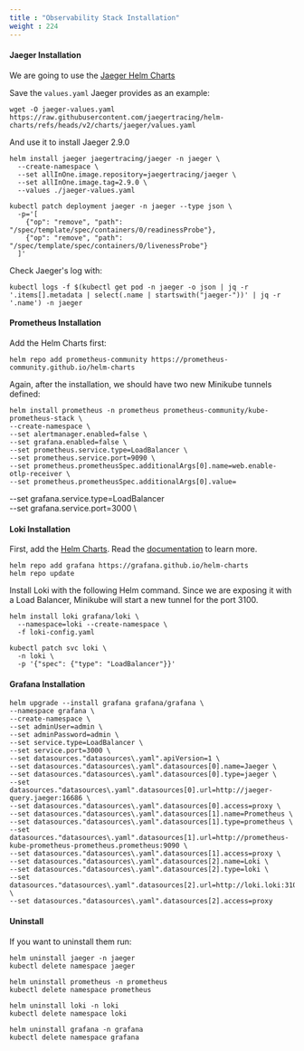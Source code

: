 ```yaml
---
title : "Observability Stack Installation"
weight : 224
---
```


#### Jaeger Installation

We are going to use the [Jaeger Helm Charts](https://github.com/jaegertracing/helm-charts/tree/v2/charts/jaeger)

Save the ```values.yaml``` Jaeger provides as an example:

```
wget -O jaeger-values.yaml https://raw.githubusercontent.com/jaegertracing/helm-charts/refs/heads/v2/charts/jaeger/values.yaml
```

And use it to install Jaeger 2.9.0
```
helm install jaeger jaegertracing/jaeger -n jaeger \
  --create-namespace \
  --set allInOne.image.repository=jaegertracing/jaeger \
  --set allInOne.image.tag=2.9.0 \
  --values ./jaeger-values.yaml

kubectl patch deployment jaeger -n jaeger --type json \
  -p='[
    {"op": "remove", "path": "/spec/template/spec/containers/0/readinessProbe"},
    {"op": "remove", "path": "/spec/template/spec/containers/0/livenessProbe"}
  ]'
```

Check Jaeger's log with:

```
kubectl logs -f $(kubectl get pod -n jaeger -o json | jq -r '.items[].metadata | select(.name | startswith("jaeger-"))' | jq -r '.name') -n jaeger
```





#### Prometheus Installation

Add the Helm Charts first:

```
helm repo add prometheus-community https://prometheus-community.github.io/helm-charts
```

Again, after the installation, we should have two new Minikube tunnels defined:
```
helm install prometheus -n prometheus prometheus-community/kube-prometheus-stack \
--create-namespace \
--set alertmanager.enabled=false \
--set grafana.enabled=false \
--set prometheus.service.type=LoadBalancer \
--set prometheus.service.port=9090 \
--set prometheus.prometheusSpec.additionalArgs[0].name=web.enable-otlp-receiver \
--set prometheus.prometheusSpec.additionalArgs[0].value=
```


--set grafana.service.type=LoadBalancer \
--set grafana.service.port=3000 \


#### Loki Installation

First, add the [Helm Charts](https://github.com/grafana/loki/blob/main/production/helm/loki/README.md). Read the [documentation](https://grafana.com/docs/loki/next/setup/install/helm/) to learn more.

```
helm repo add grafana https://grafana.github.io/helm-charts
helm repo update
```

Install Loki with the following Helm command. Since we are exposing it with a Load Balancer, Minikube will start a new tunnel for the port 3100.


```
helm install loki grafana/loki \
  --namespace=loki --create-namespace \
  -f loki-config.yaml
```

```
kubectl patch svc loki \
  -n loki \
  -p '{"spec": {"type": "LoadBalancer"}}'
```


#### Grafana Installation

```
helm upgrade --install grafana grafana/grafana \
--namespace grafana \
--create-namespace \
--set adminUser=admin \
--set adminPassword=admin \
--set service.type=LoadBalancer \
--set service.port=3000 \
--set datasources."datasources\.yaml".apiVersion=1 \
--set datasources."datasources\.yaml".datasources[0].name=Jaeger \
--set datasources."datasources\.yaml".datasources[0].type=jaeger \
--set datasources."datasources\.yaml".datasources[0].url=http://jaeger-query.jaeger:16686 \
--set datasources."datasources\.yaml".datasources[0].access=proxy \
--set datasources."datasources\.yaml".datasources[1].name=Prometheus \
--set datasources."datasources\.yaml".datasources[1].type=prometheus \
--set datasources."datasources\.yaml".datasources[1].url=http://prometheus-kube-prometheus-prometheus.prometheus:9090 \
--set datasources."datasources\.yaml".datasources[1].access=proxy \
--set datasources."datasources\.yaml".datasources[2].name=Loki \
--set datasources."datasources\.yaml".datasources[2].type=loki \
--set datasources."datasources\.yaml".datasources[2].url=http://loki.loki:3100 \
--set datasources."datasources\.yaml".datasources[2].access=proxy
```




#### Uninstall

If you want to uninstall them run:

```
helm uninstall jaeger -n jaeger
kubectl delete namespace jaeger
```

```
helm uninstall prometheus -n prometheus
kubectl delete namespace prometheus
```

```
helm uninstall loki -n loki
kubectl delete namespace loki
```

```
helm uninstall grafana -n grafana
kubectl delete namespace grafana
```
